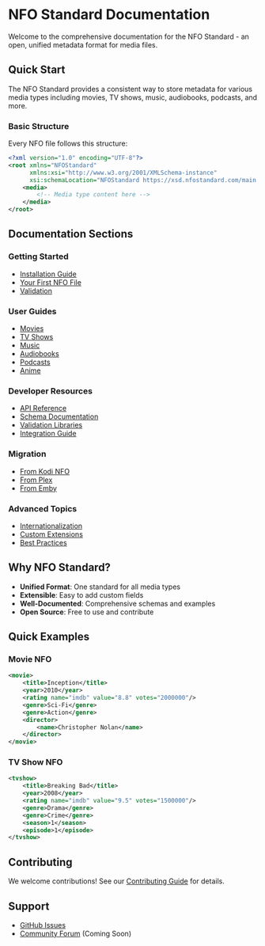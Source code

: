 # NFO Standard Documentation

Welcome to the comprehensive documentation for the NFO Standard - an open, unified metadata format for media files.

## Quick Start

The NFO Standard provides a consistent way to store metadata for various media types including movies, TV shows, music, audiobooks, podcasts, and more.

### Basic Structure

Every NFO file follows this structure:

```xml
<?xml version="1.0" encoding="UTF-8"?>
<root xmlns="NFOStandard" 
      xmlns:xsi="http://www.w3.org/2001/XMLSchema-instance" 
      xsi:schemaLocation="NFOStandard https://xsd.nfostandard.com/main.xsd">
    <media>
        <!-- Media type content here -->
    </media>
</root>
```

## Documentation Sections

### Getting Started
- [Installation Guide](getting-started/installation.md)
- [Your First NFO File](getting-started/first-nfo.md)
- [Validation](getting-started/validation.md)

### User Guides
- [Movies](user-guides/movies.md)
- [TV Shows](user-guides/tvshows.md)
- [Music](user-guides/music.md)
- [Audiobooks](user-guides/audiobooks.md)
- [Podcasts](user-guides/podcasts.md)
- [Anime](user-guides/anime.md)

### Developer Resources
- [API Reference](api-reference/index.md)
- [Schema Documentation](api-reference/schemas.md)
- [Validation Libraries](api-reference/validation.md)
- [Integration Guide](api-reference/integration.md)

### Migration
- [From Kodi NFO](migration/kodi.md)
- [From Plex](migration/plex.md)
- [From Emby](migration/emby.md)

### Advanced Topics
- [Internationalization](advanced/i18n.md)
- [Custom Extensions](advanced/extensions.md)
- [Best Practices](advanced/best-practices.md)

## Why NFO Standard?

- **Unified Format**: One standard for all media types
- **Extensible**: Easy to add custom fields
- **Well-Documented**: Comprehensive schemas and examples
- **Open Source**: Free to use and contribute

## Quick Examples

### Movie NFO
```xml
<movie>
    <title>Inception</title>
    <year>2010</year>
    <rating name="imdb" value="8.8" votes="2000000"/>
    <genre>Sci-Fi</genre>
    <genre>Action</genre>
    <director>
        <name>Christopher Nolan</name>
    </director>
</movie>
```

### TV Show NFO
```xml
<tvshow>
    <title>Breaking Bad</title>
    <year>2008</year>
    <rating name="imdb" value="9.5" votes="1500000"/>
    <genre>Drama</genre>
    <genre>Crime</genre>
    <season>1</season>
    <episode>1</episode>
</tvshow>
```

## Contributing

We welcome contributions! See our [Contributing Guide](contributing.md) for details.

## Support

- [GitHub Issues](https://github.com/Biztactix/NFOStandard/issues)
- [Community Forum](#) (Coming Soon)
